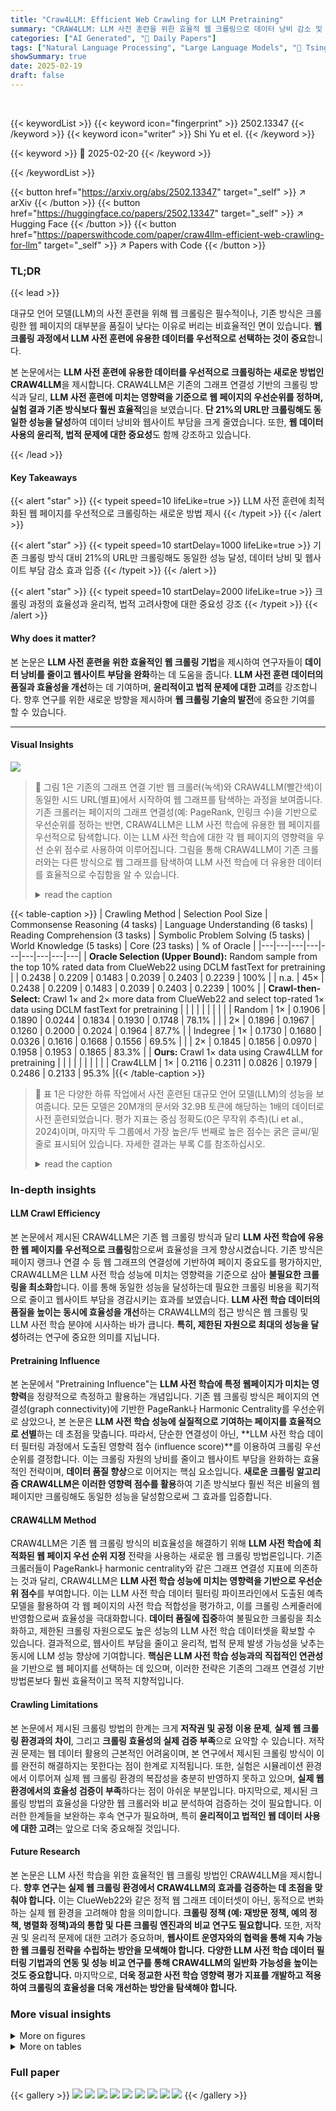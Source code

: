 ```yaml
---
title: "Craw4LLM: Efficient Web Crawling for LLM Pretraining"
summary: "CRAW4LLM: LLM 사전 훈련을 위한 효율적 웹 크롤링으로 데이터 낭비 감소 및 웹사이트 부담 완화"
categories: ["AI Generated", "🤗 Daily Papers"]
tags: ["Natural Language Processing", "Large Language Models", "🏢 Tsinghua University",]
showSummary: true
date: 2025-02-19
draft: false
---
```


<br>

{{< keywordList >}}
{{< keyword icon="fingerprint" >}} 2502.13347 {{< /keyword >}}
{{< keyword icon="writer" >}} Shi Yu et el. {{< /keyword >}}
 
{{< keyword >}} 🤗 2025-02-20 {{< /keyword >}}
 
{{< /keywordList >}}

{{< button href="https://arxiv.org/abs/2502.13347" target="_self" >}}
↗ arXiv
{{< /button >}}
{{< button href="https://huggingface.co/papers/2502.13347" target="_self" >}}
↗ Hugging Face
{{< /button >}}
{{< button href="https://paperswithcode.com/paper/craw4llm-efficient-web-crawling-for-llm" target="_self" >}}
↗ Papers with Code
{{< /button >}}




### TL;DR


{{< lead >}}

대규모 언어 모델(LLM)의 사전 훈련을 위해 웹 크롤링은 필수적이나, 기존 방식은 크롤링한 웹 페이지의 대부분을 품질이 낮다는 이유로 버리는 비효율적인 면이 있습니다.  **웹 크롤링 과정에서 LLM 사전 훈련에 유용한 데이터를 우선적으로 선택하는 것이 중요**합니다. 

본 논문에서는 **LLM 사전 훈련에 유용한 데이터를 우선적으로 크롤링하는 새로운 방법인 CRAW4LLM**을 제시합니다.  CRAW4LLM은 기존의 그래프 연결성 기반의 크롤링 방식과 달리, **LLM 사전 훈련에 미치는 영향력을 기준으로 웹 페이지의 우선순위를 정하며, 실험 결과 기존 방식보다 훨씬 효율적**임을 보였습니다.  **단 21%의 URL만 크롤링해도 동일한 성능을 달성**하여 데이터 낭비와 웹사이트 부담을 크게 줄였습니다. 또한, **웹 데이터 사용의 윤리적, 법적 문제에 대한 중요성**도 함께 강조하고 있습니다.

{{< /lead >}}


#### Key Takeaways

{{< alert "star" >}}
{{< typeit speed=10 lifeLike=true >}} LLM 사전 훈련에 최적화된 웹 페이지를 우선적으로 크롤링하는 새로운 방법 제시 {{< /typeit >}}
{{< /alert >}}

{{< alert "star" >}}
{{< typeit speed=10 startDelay=1000 lifeLike=true >}} 기존 크롤링 방식 대비 21%의 URL만 크롤링해도 동일한 성능 달성, 데이터 낭비 및 웹사이트 부담 감소 효과 입증 {{< /typeit >}}
{{< /alert >}}

{{< alert "star" >}}
{{< typeit speed=10 startDelay=2000 lifeLike=true >}} 크롤링 과정의 효율성과 윤리적, 법적 고려사항에 대한 중요성 강조 {{< /typeit >}}
{{< /alert >}}

#### Why does it matter?
본 논문은 **LLM 사전 훈련을 위한 효율적인 웹 크롤링 기법**을 제시하여 연구자들이 **데이터 낭비를 줄이고 웹사이트 부담을 완화**하는 데 도움을 줍니다. **LLM 사전 훈련 데이터의 품질과 효율성을 개선**하는 데 기여하며, **윤리적이고 법적 문제에 대한 고려**를 강조합니다.  향후 연구를 위한 새로운 방향을 제시하며 **웹 크롤링 기술의 발전**에 중요한 기여를 할 수 있습니다.

------
#### Visual Insights



![](https://arxiv.org/html/2502.13347/x1.png)

> 🔼 그림 1은 기존의 그래프 연결 기반 웹 크롤러(녹색)와 CRAW4LLM(빨간색)이 동일한 시드 URL(별표)에서 시작하여 웹 그래프를 탐색하는 과정을 보여줍니다. 기존 크롤러는 페이지의 그래프 연결성(예: PageRank, 인링크 수)을 기반으로 우선순위를 정하는 반면, CRAW4LLM은 LLM 사전 학습에 유용한 웹 페이지를 우선적으로 탐색합니다. 이는 LLM 사전 학습에 대한 각 웹 페이지의 영향력을 우선 순위 점수로 사용하여 이루어집니다. 그림을 통해 CRAW4LLM이 기존 크롤러와는 다른 방식으로 웹 그래프를 탐색하여 LLM 사전 학습에 더 유용한 데이터를 효율적으로 수집함을 알 수 있습니다.
> <details>
> <summary>read the caption</summary>
> Figure 1: Graph traverse process of a traditional graph-connectivity-based crawler (green) and Craw4LLM (red) starting from a same seed URL (star).
> </details>





{{< table-caption >}}
| Crawling Method | Selection Pool Size | Commonsense Reasoning (4 tasks) | Language Understanding (6 tasks) | Reading Comprehension (3 tasks) | Symbolic Problem Solving (5 tasks) | World Knowledge (5 tasks) | Core (23 tasks) | % of Oracle | 
|---|---|---|---|---|---|---|---|---| 
| **Oracle Selection (Upper Bound):** Random sample from the top 10% rated data from ClueWeb22 using DCLM fastText for pretraining |  | 0.2438 | 0.2209 | 0.1483 | 0.2039 | 0.2403 | 0.2239 | 100% | 
| n.a. | 45× | 0.2438 | 0.2209 | 0.1483 | 0.2039 | 0.2403 | 0.2239 | 100% | 
| **Crawl-then-Select:** Crawl 1× and 2× more data from ClueWeb22 and select top-rated 1× data using DCLM fastText for pretraining |  |  |  |  |  |  |  |  | 
| Random | 1× | 0.1906 | 0.1890 | 0.0244 | 0.1834 | 0.1930 | 0.1748 | 78.1% | 
|  | 2× | 0.1896 | 0.1967 | 0.1260 | 0.2000 | 0.2024 | 0.1964 | 87.7% | 
| Indegree | 1× | 0.1730 | 0.1680 | 0.0326 | 0.1616 | 0.1668 | 0.1556 | 69.5% | 
|  | 2× | 0.1845 | 0.1856 | 0.0970 | 0.1958 | 0.1953 | 0.1865 | 83.3% | 
| **Ours:** Crawl 1× data using Craw4LLM for pretraining |  |  |  |  |  |  |  |  | 
| Craw4LLM | 1× | 0.2116 | 0.2311 | 0.0826 | 0.1979 | 0.2486 | 0.2133 | 95.3% |{{< /table-caption >}}

> 🔼 표 1은 다양한 하류 작업에서 사전 훈련된 대규모 언어 모델(LLM)의 성능을 보여줍니다. 모든 모델은 20M개의 문서와 32.9B 토큰에 해당하는 1배의 데이터로 사전 훈련되었습니다. 평가 지표는 중심 정확도(0은 무작위 추측)(Li et al., 2024)이며, 마지막 두 그룹에서 가장 높은/두 번째로 높은 점수는 굵은 글씨/밑줄로 표시되어 있습니다. 자세한 결과는 부록 C를 참조하십시오.
> <details>
> <summary>read the caption</summary>
> Table 1:  Downstream LLM performance. All models are pretrained on 1× data, which corresponds to 20M documents and 32.9B tokens. The evaluation metric is centered accuracy (0 = random guess) (Li et al., 2024). Best/2nd best in the last two groups are bolded/underlined. See Appendix C for detailed results.
> </details>





### In-depth insights


#### LLM Crawl Efficiency
본 논문에서 제시된 CRAW4LLM은 기존 웹 크롤링 방식과 달리 **LLM 사전 학습에 유용한 웹 페이지를 우선적으로 크롤링**함으로써 효율성을 크게 향상시켰습니다.  기존 방식은 페이지 랭크나 연결 수 등 웹 그래프의 연결성에 기반하여 페이지 중요도를 평가하지만, CRAW4LLM은 LLM 사전 학습 성능에 미치는 영향력을 기준으로 삼아 **불필요한 크롤링을 최소화**합니다. 이를 통해 동일한 성능을 달성하는데 필요한 크롤링 비용을 획기적으로 줄이고 웹사이트 부담을 경감시키는 효과를 보였습니다.  **LLM 사전 학습 데이터의 품질을 높이는 동시에 효율성을 개선**하는 CRAW4LLM의 접근 방식은 웹 크롤링 및 LLM 사전 학습 분야에 시사하는 바가 큽니다.  **특히, 제한된 자원으로 최대의 성능을 달성**하려는 연구에 중요한 의미를 지닙니다.

#### Pretraining Influence
본 논문에서 "Pretraining Influence"는 **LLM 사전 학습에 특정 웹페이지가 미치는 영향력**을 정량적으로 측정하고 활용하는 개념입니다.  기존 웹 크롤링 방식은 페이지의 연결성(graph connectivity)에 기반한 PageRank나 Harmonic Centrality를 우선순위로 삼았으나, 본 논문은 **LLM 사전 학습 성능에 실질적으로 기여하는 페이지를 효율적으로 선별**하는 데 초점을 맞춥니다.  따라서, 단순한 연결성이 아닌,  **LLM 사전 학습 데이터 필터링 과정에서 도출된 영향력 점수 (influence score)**를 이용하여 크롤링 우선순위를 결정합니다.  이는 크롤링 자원의 낭비를 줄이고 웹사이트 부담을 완화하는 효율적인 전략이며, **데이터 품질 향상**으로 이어지는 핵심 요소입니다.  **새로운 크롤링 알고리즘 CRAW4LLM은 이러한 영향력 점수를 활용**하여 기존 방식보다 훨씬 적은 비율의 웹페이지만 크롤링해도 동일한 성능을 달성함으로써 그 효과를 입증합니다.

#### CRAW4LLM Method
CRAW4LLM은 기존 웹 크롤링 방식의 비효율성을 해결하기 위해 **LLM 사전 학습에 최적화된 웹 페이지 우선 순위 지정** 전략을 사용하는 새로운 웹 크롤링 방법론입니다.  기존 크롤러들이 PageRank나 harmonic centrality와 같은 그래프 연결성 지표에 의존하는 것과 달리, CRAW4LLM은 **LLM 사전 학습 성능에 미치는 영향력을 기반으로 우선순위 점수**를 부여합니다. 이는 LLM 사전 학습 데이터 필터링 파이프라인에서 도출된 예측 모델을 활용하여 각 웹 페이지의 사전 학습 적합성을 평가하고, 이를 크롤링 스케줄러에 반영함으로써 효율성을 극대화합니다.  **데이터 품질에 집중**하여 불필요한 크롤링을 최소화하고, 제한된 크롤링 자원으로도 높은 성능의 LLM 사전 학습 데이터셋을 확보할 수 있습니다. 결과적으로, 웹사이트 부담을 줄이고 윤리적, 법적 문제 발생 가능성을 낮추는 동시에 LLM 성능 향상에 기여합니다.  **핵심은 LLM 사전 학습 성능과의 직접적인 연관성**을 기반으로 웹 페이지를 선택하는 데 있으며, 이러한 전략은 기존의 그래프 연결성 기반 방법론보다 훨씬 효율적이고 목적 지향적입니다.

#### Crawling Limitations
본 논문에서 제시된 크롤링 방법의 한계는 크게 **저작권 및 공정 이용 문제**, **실제 웹 크롤링 환경과의 차이**, 그리고 **크롤링 효율성의 실제 검증 부족**으로 요약할 수 있습니다.  저작권 문제는 웹 데이터 활용의 근본적인 어려움이며, 본 연구에서 제시된 크롤링 방식이 이를 완전히 해결하지는 못한다는 점이 한계로 지적됩니다.  또한, 실험은 시뮬레이션 환경에서 이루어져 실제 웹 크롤링 환경의 복잡성을 충분히 반영하지 못하고 있으며, **실제 웹 환경에서의 효율성 검증이 부족**하다는 점이 아쉬운 부분입니다.  마지막으로, 제시된 크롤링 방법의 효율성을 다양한 웹 크롤러와 비교 분석하여 검증하는 것이 필요합니다. 이러한 한계들을 보완하는 후속 연구가 필요하며, 특히 **윤리적이고 법적인 웹 데이터 사용에 대한 고려**는 앞으로 더욱 중요해질 것입니다.

#### Future Research
본 논문은 LLM 사전 학습을 위한 효율적인 웹 크롤링 방법인 CRAW4LLM을 제시합니다. **향후 연구는 실제 웹 크롤링 환경에서 CRAW4LLM의 효과를 검증하는 데 초점을 맞춰야 합니다.**  이는 ClueWeb22와 같은 정적 웹 그래프 데이터셋이 아닌, 동적으로 변화하는 실제 웹 환경을 고려해야 함을 의미합니다.  **크롤링 정책 (예: 재방문 정책, 예의 정책, 병렬화 정책)과의 통합 및 다른 크롤링 엔진과의 비교 연구도 필요합니다.** 또한, 저작권 및 윤리적 문제에 대한 고려가 중요하며, **웹사이트 운영자와의 협력을 통해 지속 가능한 웹 크롤링 전략을 수립하는 방안을 모색해야 합니다.**  **다양한 LLM 사전 학습 데이터 필터링 기법과의 연동 및 성능 비교 연구를 통해 CRAW4LLM의 일반화 가능성을 높이는 것도 중요합니다.**  마지막으로, **더욱 정교한 사전 학습 영향력 평가 지표를 개발하고 적용하여 크롤링의 효율성을 더욱 개선하는 방안을 탐색해야 합니다.**


### More visual insights

<details>
<summary>More on figures
</summary>


![](https://arxiv.org/html/2502.13347/x2.png)

> 🔼 그림 2(a)는 DCLM fastText (Li et al., 2024)에서 나온 사전 훈련 영향 점수와 ClueWeb22-B 문서들(Overwijk et al., 2022)의 In-degree 간의 상관관계를 보여줍니다.  DCLM fastText는 사전 훈련 데이터에 대한 데이터 필터링 파이프라인에서 파생된 사전 훈련 영향 점수를 계산하는 데 사용된 모델입니다.  이 그림은 사전 훈련 영향 점수와 In-degree 간의 상관관계가 거의 없음을 보여주며,  기존의 그래프 연결성 기반 크롤러가 사전 훈련 데이터 수집에 비효율적임을 시사합니다.
> <details>
> <summary>read the caption</summary>
> (a) Pretraining (-0.11).
> </details>



![](https://arxiv.org/html/2502.13347/x3.png)

> 🔼 그림 2(b)는 ClueWeb22-B 문서에서 사전 훈련 영향력 점수와 PageRank 간의 상관관계를 보여줍니다.  PageRank는 웹 페이지의 중요도를 나타내는 지표로, 높은 PageRank 값을 가진 페이지는 일반적으로 더 많은 인바운드 링크를 가지고 있습니다.  이 그림은 PageRank와 사전 훈련 영향력 점수 사이의 상관 관계가 0.88로 매우 높다는 것을 보여줍니다. 이는 PageRank가 높은 페이지가 사전 훈련에 유용한 고품질 데이터를 포함할 가능성이 높다는 것을 시사합니다. 
> <details>
> <summary>read the caption</summary>
> (b) PageRank (0.88).
> </details>



![](https://arxiv.org/html/2502.13347/x4.png)

> 🔼 그림 2는 무작위로 추출된 ClueWeb22-B 문서(Overwijk et al., 2022)에서 DCLM fastText (Li et al., 2024)의 사전 훈련 영향 점수와 PageRank 및 진입 차수 간의 상관 관계를 보여줍니다.  각 그래프는 사전 훈련 영향 점수와 PageRank 또는 진입 차수 간의 산점도를 나타내며, 상관 관계의 강도를 보여주는 스피어만 상관 계수가 괄호 안에 표시되어 있습니다. 이 그림은 사전 훈련에 유용한 웹 페이지를 선택하는 데 있어 기존의 그래프 연결성 기반 방법(PageRank, 진입 차수)의 한계를 시각적으로 보여줍니다. 사전 훈련 영향 점수는 기존 지표보다 사전 훈련 데이터 선택에 더 적합한 웹 페이지를 식별하는 데 훨씬 효과적임을 보여줍니다.
> <details>
> <summary>read the caption</summary>
> Figure 2: Correlations between pretraining influence scores from DCLM fastText (Li et al., 2024) and PageRank to indegrees, on randomly sampled ClueWeb22-B documents (Overwijk et al., 2022). Spearman correlation coefficients are reported in parentheses.
> </details>



![](https://arxiv.org/html/2502.13347/x5.png)

> 🔼 그림 3(a)는 기존 크롤러와 CRAW4LLM의 효율성을 비교 분석한 결과를 보여줍니다. 기존 크롤러(Indegree, Random)는 학습에 필요한 데이터를 확보하기 위해 더 많은 웹페이지를 크롤링해야 하는 반면, CRAW4LLM은 훨씬 적은 양의 데이터로 동일한 성능을 달성합니다.  x축은 크롤링한 데이터의 양을 나타내고 y축은 LLM의 성능을 나타냅니다.  CRAW4LLM은 적은 양의 데이터로도 높은 성능을 보이는 것을 확인할 수 있습니다.
> <details>
> <summary>read the caption</summary>
> (a) Extended crawling.
> </details>



![](https://arxiv.org/html/2502.13347/x6.png)

> 🔼 그림 3(b)는 CRAW4LLM 크롤러와 기존 크롤러의 방문 문서 수를 비교하여 크롤링 효율성을 보여줍니다. CRAW4LLM은 동일한 성능을 달성하는 데 필요한 문서 수의 21%만 크롤링하지만, 방문한 문서 수는 더 많습니다. 이는 CRAW4LLM이 크롤링 초기 단계에서 고품질의 사전 학습 데이터를 효율적으로 찾아내어 불필요한 크롤링을 줄이기 때문입니다.
> <details>
> <summary>read the caption</summary>
> (b) Visited documents.
> </details>



![](https://arxiv.org/html/2502.13347/x7.png)

> 🔼 그림 3은 크롤러의 효율성을 보여줍니다. (a)는 Craw4LLM과 확장된 기준 크롤러에 의해 크롤링된 선택 데이터로 학습된 LLMs의 성능을 보여줍니다. (b)는 Craw4LLM에 대한 크롤링된(𝒫) 및 방문된(𝒱) 문서 수와 Craw4LLM의 성능에 맞추기 위해 필요한 진입 차수 기반 크롤러의 크롤링된 문서 수를 추정한 것을 보여줍니다.
> <details>
> <summary>read the caption</summary>
> Figure 3: Efficiency of crawlers. (a) shows the performance of LLMs trained on selected data crawled by Craw4LLM and extended baseline crawlers. (b) presents the number of crawled (𝒫𝒫\mathcal{P}caligraphic_P) and visited (𝒱𝒱\mathcal{V}caligraphic_V) documents for Craw4LLM, along with the estimated number of crawled documents required for indegree-based crawler to match Craw4LLM’s performance.
> </details>



![](https://arxiv.org/html/2502.13347/x8.png)

> 🔼 그림 4는 Craw4LLM, Indegree 및 Random Crawler가 크롤링한 문서들 중에서 Oracle 문서의 정밀도(Precision)와 재현율(Recall)을 보여줍니다. 왼쪽 그래프는 정밀도, 오른쪽 그래프는 재현율을 나타냅니다. 상단 경계선(Upper Bound)은 항상 Oracle 문서를 크롤링하는 경우를 나타냅니다. 이 그림은 크롤링 전략에 따른 Oracle 문서 획득 효율성을 비교 분석하여 Craw4LLM의 우수성을 시각적으로 보여줍니다.
> <details>
> <summary>read the caption</summary>
> Figure 4: Precision (left) and recall (right) of the oracle documents among the documents crawled by Craw4LLM, indegree, and random crawler. The upper bound represents always crawling the oracle documents.
> </details>



</details>




<details>
<summary>More on tables
</summary>


{{< table-caption >}}
| Hyper-parameter | Value |
|---|---| 
| n<sub>layers</sub> | 24 |
| n<sub>heads</sub> | 8 |
| d<sub>model</sub> | 1,024 |
| d<sub>head</sub> | 128 |
| Warmup | 2,000 |
| Learning Rate | 3e-3 |
| Weight Decay | 0.033 |
| z-loss | 1e-4 |
| Global Batch Size | 512 |
| Sequence Length | 2048 |{{< /table-caption >}}
> 🔼 표 2는 본 논문에서 사용된 언어 모델의 훈련에 사용된 하이퍼파라미터들을 보여줍니다.  `nlayers`는 레이어 수, `nheads`는 어텐션 헤드 수, `dmodel`은 모델의 너비, `dhead`는 어텐션 헤드 당 너비를 나타냅니다.  이러한 하이퍼파라미터들은 모델의 구조와 성능에 영향을 미치는 중요한 요소입니다.
> <details>
> <summary>read the caption</summary>
> Table 2: Model and training hyper-parameters. nlayerssubscript𝑛layersn_{\text{layers}}italic_n start_POSTSUBSCRIPT layers end_POSTSUBSCRIPT, nlayerssubscript𝑛layersn_{\text{layers}}italic_n start_POSTSUBSCRIPT layers end_POSTSUBSCRIPT, dmodelsubscript𝑑modeld_{\text{model}}italic_d start_POSTSUBSCRIPT model end_POSTSUBSCRIPT, and dheadsubscript𝑑headd_{\text{head}}italic_d start_POSTSUBSCRIPT head end_POSTSUBSCRIPT denote the number of layers, attention heads, width, and width per attention head, respectively.
> </details>

{{< table-caption >}}
| Crawling | Selection | Commonsense Reasoning |  |  |  |
|---|---|---|---|---|---| 
| **Method** | **Pool Size** | CommonsenseQA | COPA | OpenBookQA | PIQA |
| **Oracle Selection (Upper Bound)** |  |  |  |  |  |
| n.a. | 45× | 0.2850 | 0.7000 | 0.3300 | 0.6812 |
| **Crawl-then-Select** |  |  |  |  |  |
| Random | 1× | 0.2072 | 0.6700 | 0.2980 | 0.6746 |
| Random | 2× | 0.2588 | 0.6200 | 0.3160 | 0.6785 |
| Random | 4× | 0.2326 | 0.6400 | 0.3380 | 0.6757 |
| Indegree | 1× | 0.3219 | 0.6000 | 0.2780 | 0.6513 |
| Indegree | 2× | 0.1966 | 0.6600 | 0.3040 | 0.6752 |
| Indegree | 4× | 0.2088 | 0.6400 | 0.3400 | 0.6817 |
| **Ours** |  |  |  |  |  |
| Craw4LLM | 1× | 0.2277 | 0.6600 | 0.3300 | 0.6926 |{{< /table-caption >}}
> 🔼 본 표는 상식 추론 과제에 대한 실험 결과를 보여줍니다.  각 상식 추론 과제(CommonsenseQA, COPA, OpenBookQA, PIQA)에 대해, 다양한 크롤링 방법(무작위 크롤링, In-degree 기반 크롤링, CRAW4LLM)과 크롤링 데이터 규모(1x, 2x, 4x)에 따른 성능을 나타냅니다. Oracle Selection (Upper Bound)는 최상위 10% 데이터를 사용한 경우의 성능을 나타내어 비교 기준을 제공합니다. 이를 통해 CRAW4LLM의 효율성 및 우수성을 보여줍니다.
> <details>
> <summary>read the caption</summary>
> Table 3: Results for commonsense reasoning tasks.
> </details>

{{< table-caption >}}
| Crawling | Selection | Language Understanding |  |  |  |  |  |
|---|---|---|---|---|---|---|---| 
| **Method** | **Pool Size** | BIG-Bench Lang. Id. | HellaSwag (zero-shot) | HellaSwag | LAMBADA | Winograd | Winogrande |
|---|---|---|---|---|---|---|---| 
| **Oracle Selection (Upper Bound)** |  |  |  |  |  |  |  |
| n.a. | 45× | 0.2515 | 0.3856 | 0.3905 | 0.4432 | 0.6557 | 0.5130 |
| **Crawl-then-Select** |  |  |  |  |  |  |  |
| Random | 1× | 0.2490 | 0.3709 | 0.3716 | 0.3990 | 0.6044 | 0.5146 |
| Random | 2× | 0.2468 | 0.3882 | 0.3925 | 0.4073 | 0.6007 | 0.5130 |
| Random | 4× | 0.2521 | 0.4011 | 0.4019 | 0.4390 | 0.6154 | 0.5130 |
| Indegree | 1× | 0.2566 | 0.3515 | 0.3519 | 0.3596 | 0.5971 | 0.5004 |
| Indegree | 2× | 0.2547 | 0.3749 | 0.3771 | 0.3773 | 0.5861 | 0.5241 |
| Indegree | 4× | 0.2562 | 0.3994 | 0.4008 | 0.4159 | 0.6190 | 0.5178 |
| **Ours** |  |  |  |  |  |  |  |
| Craw4LLM | 1× | 0.2544 | 0.4035 | 0.4048 | 0.4196 | 0.6593 | 0.5288 |{{< /table-caption >}}
> 🔼 표 4는 다양한 언어 이해 작업에 대한 실험 결과를 보여줍니다.  각 작업(BIG-Bench Lang. ID, HellaSwag(zero-shot), HellaSwag, LAMBADA, Winograd, Winogrande)에 대해 세 가지 크롤링 방법 (무작위 크롤링, In-degree 기반 크롤링, CRAW4LLM)과 데이터 선택 방식(크롤링 데이터 1배, 2배, 4배 크롤링 후 상위 1배 선택)의 성능을 비교 분석합니다. 오라클 선택(Oracle Selection) 결과는 최고 성능의 기준점 역할을 합니다.  각 방법의 성능은 중심화된 정확도(centered accuracy)로 측정됩니다.
> <details>
> <summary>read the caption</summary>
> Table 4: Results for language understanding tasks.
> </details>

{{< table-caption >}}
| Crawling | Selection | Reading Comprehension |  |  |
|---|---|---|---|---|
| **Method** | **Pool Size** | BoolQ | CoQA | SQuAD |
| **Oracle Selection (Upper Bound)** |  |  |  |  |
| n.a. | 45× | 0.5755 | 0.2479 | 0.3139 |
| **Crawl-then-Select** |  |  |  |  |
| Random | 1× | 0.5080 | 0.1799 | 0.1882 |
| Random | 2× | 0.5807 | 0.2053 | 0.2759 |
| Random | 4× | 0.5911 | 0.2361 | 0.2951 |
| Indegree | 1× | 0.5324 | 0.1666 | 0.1616 |
| Indegree | 2× | 0.5697 | 0.1843 | 0.2390 |
| Indegree | 4× | 0.5765 | 0.2147 | 0.2736 |
| **Ours** |  |  |  |  |
| Craw4LLM | 1× | 0.5440 | 0.2264 | 0.2215 |{{< /table-caption >}}
> 🔼 표 5는 본 논문의 실험 결과 중 읽기 이해(Reading Comprehension) 작업에 대한 결과를 보여줍니다.  각각의 크롤링 방법(CRAW4LLM, 랜덤 크롤링, Indegree 기반 크롤링)과 크롤링 데이터 크기(1x, 2x, 4x)별로 BoolQ, CoQA, SQUAD 세 가지 읽기 이해 데이터셋에 대한 성능(정확도)을 비교 분석하여 CRAW4LLM의 효율성을 보여줍니다. Oracle Selection (Upper Bound)는 최상위 10% 데이터를 사용한 경우의 성능을 나타냅니다.
> <details>
> <summary>read the caption</summary>
> Table 5: Results for reading comprehension tasks.
> </details>

{{< table-caption >}}
| Crawling | Selection | AGI Eval LSAT-AR | BIG-Bench CS Algorithms | BIG-Bench Dyck Lang. | BIG-Bench Operators | BIG-Bench Repeat Copy Logic |
|---|---|---|---|---|---|---|
| **Oracle Selection (Upper Bound)** |  | 0.2739 | 0.4341 | 0.2160 | 0.2143 | 0.0625 |
| **Crawl-then-Select** |  |  |  |  |  |  |
| Random | 1× | 0.2391 | 0.4568 | 0.1970 | 0.2143 | 0.0000 |
| Random | 2× | 0.2696 | 0.4538 | 0.2520 | 0.1762 | 0.0313 |
| Random | 4× | 0.1957 | 0.4568 | 0.2600 | 0.1857 | 0.0625 |
| Indegree | 1× | 0.2304 | 0.4371 | 0.1900 | 0.1429 | 0.0000 |
| Indegree | 2× | 0.2609 | 0.4235 | 0.2340 | 0.2143 | 0.0313 |
| Indegree | 4× | 0.2174 | 0.4538 | 0.2530 | 0.1667 | 0.0938 |
| **Ours** |  |  |  |  |  |  |
| Craw4LLM | 1× | 0.2696 | 0.4371 | 0.1620 | 0.2095 | 0.0938 |{{< /table-caption >}}
> 🔼 표 6은 논문의 실험 결과를 보여주는 표이며, 기호적 문제 해결 작업에 대한 다양한 모델의 성능을 비교 분석합니다. 구체적으로, 각 모델이 AGI Eval, LSAT-AR, BIG-Bench CS Algorithms, BIG-Bench Dyck Lang, BIG-Bench Operators, BIG-Bench Repeat Copy Logic 등 다양한 기호적 문제 해결 벤치마크에서 달성한 성능 점수를 보여줍니다. 크롤링 방법(임의 크롤링, In-degree 크롤링, CRAW4LLM)과 크롤링 데이터 크기(1x, 2x, 4x)에 따른 성능 변화를 비교하여 CRAW4LLM의 효율성과 우수성을 보여주는 표입니다.
> <details>
> <summary>read the caption</summary>
> Table 6: Results for symbolic problem solving tasks.
> </details>

{{< table-caption >}}
| Crawling | Selection | World Knowledge |  |  |  |  |
|---|---|---|---|---|---|---|
| **Method** | **Pool Size** | ARC Easy | ARC Challenge | BIG-Bench-Bench QA Wikidata | Jeopardy | MMLU |
| **Oracle Selection (Upper Bound)** |  |  |  |  |  |  |
| n.a. | 45× | 0.5951 | 0.3166 | 0.4945 | 0.1176 | 0.2805 |
| **Crawl-then-Select** |  |  |  |  |  |  |
| Random | 1× | 0.5152 | 0.2799 | 0.5186 | 0.0461 | 0.2552 |
| Random | 2× | 0.5425 | 0.2807 | 0.5081 | 0.0648 | 0.2561 |
| Random | 4× | 0.5577 | 0.2867 | 0.5126 | 0.0970 | 0.2543 |
| Indegree | 1× | 0.4857 | 0.2509 | 0.4888 | 0.0138 | 0.2618 |
| Indegree | 2× | 0.5248 | 0.2790 | 0.5205 | 0.0555 | 0.2464 |
| Indegree | 4× | 0.5749 | 0.2935 | 0.5084 | 0.0959 | 0.2430 |
| **Ours** |  |  |  |  |  |  |
| Craw4LLM | 1× | 0.6103 | 0.3208 | 0.5143 | 0.1323 | 0.2661 |{{< /table-caption >}}
> 🔼 표 7은 세계 지식 관련 과제에 대한 결과를 보여줍니다.  각 행은 크롤링 방법(임의, 차수 기반, CRAW4LLM)과 크롤링 데이터 크기(1x, 2x, 4x)에 따른 성능을 나타냅니다.  세계 지식 과제는 다양한 지식 데이터베이스(ARC Easy, ARC Challenge, BIG-Bench QA, Wikidata, Jeopardy, MMLU)를 사용하며, 각 과제에 대한 정확도 점수가 제시됩니다.  오라클 선택(최상위 10% 데이터 사용) 결과는 상한선으로 사용됩니다. 이 표는 CRAW4LLM이 다른 방법보다 더 효율적으로 고품질의 세계 지식 관련 데이터를 수집할 수 있음을 보여줍니다.
> <details>
> <summary>read the caption</summary>
> Table 7: Results for world knowledge tasks.
> </details>

</details>




### Full paper

{{< gallery >}}
<img src="paper_images/1.png" class="grid-w50 md:grid-w33 xl:grid-w25" />
<img src="paper_images/2.png" class="grid-w50 md:grid-w33 xl:grid-w25" />
<img src="paper_images/3.png" class="grid-w50 md:grid-w33 xl:grid-w25" />
<img src="paper_images/4.png" class="grid-w50 md:grid-w33 xl:grid-w25" />
<img src="paper_images/5.png" class="grid-w50 md:grid-w33 xl:grid-w25" />
<img src="paper_images/6.png" class="grid-w50 md:grid-w33 xl:grid-w25" />
<img src="paper_images/7.png" class="grid-w50 md:grid-w33 xl:grid-w25" />
<img src="paper_images/8.png" class="grid-w50 md:grid-w33 xl:grid-w25" />
<img src="paper_images/9.png" class="grid-w50 md:grid-w33 xl:grid-w25" />
{{< /gallery >}}